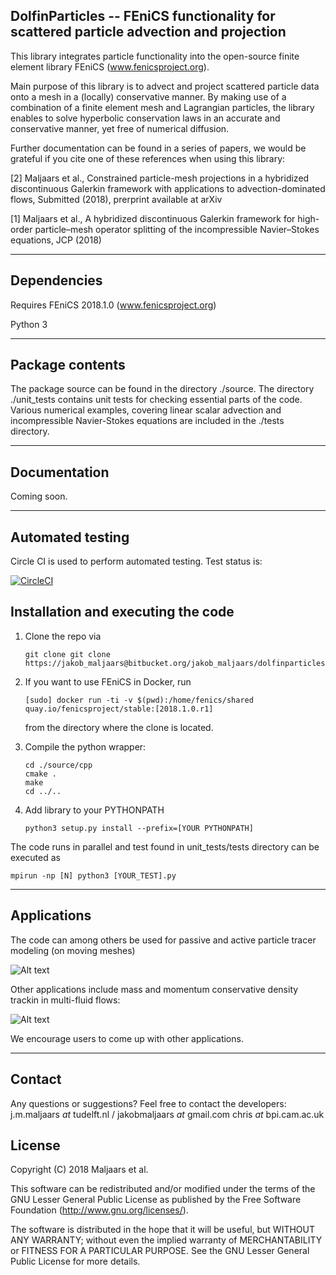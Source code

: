 ## DolfinParticles -- FEniCS functionality for scattered particle advection and projection

This library integrates particle functionality into the open-source finite element library
FEniCS (www.fenicsproject.org).

Main purpose of this library is to advect and project scattered particle data onto a mesh in
a (locally) conservative manner. By making use of a combination of a finite element mesh and
Lagrangian particles, the library enables to solve hyperbolic conservation laws in an accurate
and conservative manner, yet free of numerical diffusion.

Further documentation can be found in a series of papers, we would be grateful if you
cite one of these references when using this library:

[2] Maljaars et al., Constrained particle-mesh projections in a hybridized discontinuous Galerkin
framework with applications to advection-dominated flows, Submitted (2018), prerprint available at arXiv

[1] Maljaars et al., A hybridized discontinuous Galerkin framework for high-order particle–mesh
operator splitting of the incompressible Navier–Stokes equations, JCP (2018)

---

## Dependencies
Requires FEniCS 2018.1.0
(www.fenicsproject.org)

Python 3

---

## Package contents
The package source can be found in the directory ./source.
The directory ./unit_tests contains unit tests for checking essential parts of the code.
Various numerical examples, covering linear scalar advection and incompressible Navier-Stokes
equations are included in the ./tests directory.

---

## Documentation
Coming soon.

---

## Automated testing
Circle CI is used to perform automated
testing. Test status is:

[![CircleCI](https://circleci.com/bb/jakob_maljaars/dolfinparticles/tree/master.svg?style=svg)](https://circleci.com/bb/jakob_maljaars/dolfinparticles/tree/master)


## Installation and executing the code
1. Clone the repo via

    ```
    git clone git clone https://jakob_maljaars@bitbucket.org/jakob_maljaars/dolfinparticles.git
    ```

2. If you want to use FEniCS in Docker, run

    ```
    [sudo] docker run -ti -v $(pwd):/home/fenics/shared quay.io/fenicsproject/stable:[2018.1.0.r1]
    ```

    from the directory where the clone is located.

3. Compile the python wrapper:

    ```
    cd ./source/cpp
    cmake .
    make
    cd ../..
    ```

4. Add library to your PYTHONPATH

    ```
    python3 setup.py install --prefix=[YOUR PYTHONPATH]
    ```

The code runs in parallel and test found in unit_tests/tests directory can be executed as

```
mpirun -np [N] python3 [YOUR_TEST].py
```

---

## Applications
The code can among others be used for passive and active particle tracer modeling (on moving meshes)

![Alt text](https://bitbucket.org/jakob_maljaars/dolfinparticles/raw/2b8912878c5080883343d3e002e77df0d65eefa4/figs/moving_mesh.png)

Other applications include mass and momentum conservative density trackin in multi-fluid flows:

![Alt text](https://bitbucket.org/jakob_maljaars/dolfinparticles/raw/2b8912878c5080883343d3e002e77df0d65eefa4/figs/lock_exchange.png)

We encourage users to come up with other applications.

---

## Contact
Any questions or suggestions? Feel free to contact the developers:
j.m.maljaars _at_ tudelft.nl / jakobmaljaars _at_ gmail.com
chris _at_ bpi.cam.ac.uk

## License
Copyright (C) 2018 Maljaars et al.

This software can be redistributed and/or modified under the terms of the GNU Lesser General Public License as published by the Free Software Foundation (<http://www.gnu.org/licenses/>).

The software is distributed in the hope that it will be useful, but WITHOUT ANY WARRANTY; without even the implied warranty of MERCHANTABILITY or FITNESS FOR A PARTICULAR PURPOSE. See the GNU Lesser General Public License for more details.